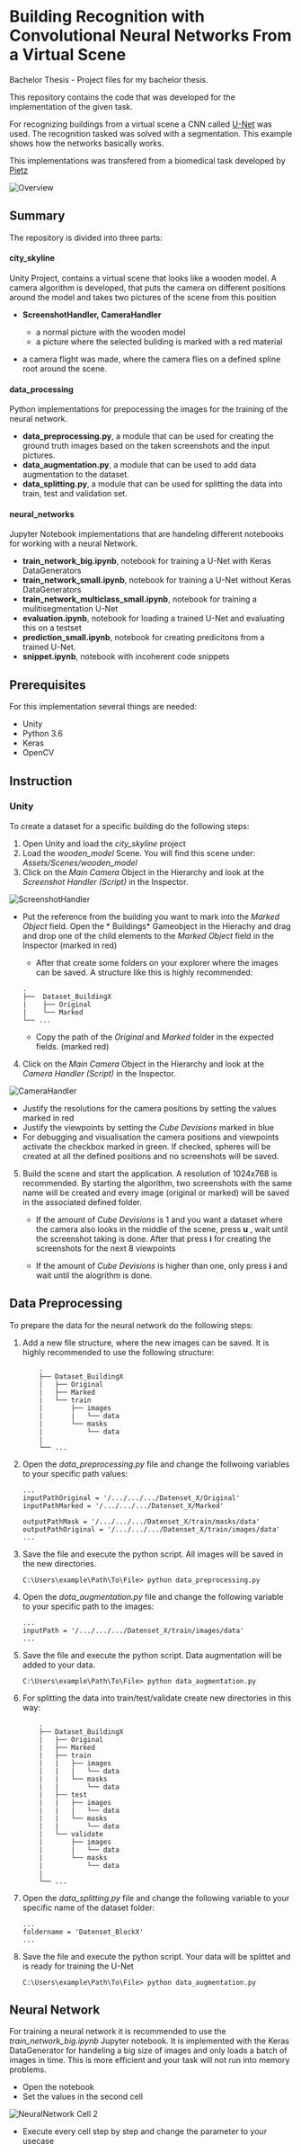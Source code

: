 # Building Recognition with Convolutional Neural Networks From a Virtual Scene #

Bachelor Thesis - Project files for my bachelor thesis. 

This repository contains the code that was developed for the implementation of the given task.

For recognizing buildings from a virtual scene a CNN called [U-Net](https://lmb.informatik.uni-freiburg.de/people/ronneber/u-net/) was used. The recognition tasked was solved with a segmentation. 
This example shows how the networks basically works.

This implementations was transfered from a biomedical task developed by [Pietz](https://github.com/pietz/knee-mri-segmentation)   

![Overview](https://github.com/DevNesh/BA_SceneSimulation/blob/master/readme_ressources/overview.png)   


## Summary ##
 The repository is divided into three parts:

#### city_skyline ####
Unity Project, contains a virtual scene that looks like a wooden model. A camera algorithm is developed, that puts the camera on different positions around the model and takes two pictures of the scene from this position 
* **ScreenshotHandler, CameraHandler** 
    * a normal picture with the wooden model
    * a picture where the selected buliding is marked with a red material 

* a camera flight was made, where the camera flies on a defined spline root around the scene. 

#### data_processing ####
Python implementations for prepocessing the images for the training of the neural network. 
* **data_preprocessing.py**, a module that can be used for creating the ground truth images based on the taken screenshots and the input pictures. 
* **data_augmentation.py**, a module that can be used to add data augmentation to the dataset.
* **data_splitting.py**, a module that can be used for splitting the data into train, test and validation set. 

#### neural_networks ####
Jupyter Notebook implementations that are handeling different notebooks for working with a neural Network.
* **train_network_big.ipynb**, notebook for training a U-Net with Keras DataGenerators
* **train_network_small.ipynb**, notebook for training a U-Net without Keras DataGenerators
* **train_network_multiclass_small.ipynb**, notebook for training a mulitisegmentation U-Net
* **evaluation.ipynb**, notebook for loading a trained U-Net and evaluating this on a testset
* **prediction_small.ipynb**, notebook for creating predicitons from a trained U-Net.
* **snippet.ipynb**, notebook with incoherent code snippets

## Prerequisites
For this implementation several things are needed: 
* Unity 
* Python 3.6
* Keras 
* OpenCV 

## Instruction ##

### Unity ### 
To create a dataset for a specific building do the following steps: 
1. Open Unity and load the *city_skyline* project
2. Load the *wooden_model* Scene. You will find this scene under: *Assets/Scenes/wooden_model*
3. Click on the *Main Camera* Object in the Hierarchy and look at the *Screenshot Handler (Script)* in the Inspector.

![ScreenshotHandler](https://github.com/DevNesh/BA_SceneSimulation/blob/master/readme_ressources/screenshot_unity1.PNG)
* Put the reference from the building you want to mark into the *Marked Object* field. Open the * Buildings* Gameobject in the Hierachy and drag and drop one of the child elements to the *Marked Object* field in the Inspector (marked in red)

    *  After that create some folders on your explorer where the images can be saved. A structure like this is highly recommended:  
    
    ```
    .
    ├──  Dataset_BuildingX
    |    ├── Original
    |    └── Marked
    └── ...
    ```

    * Copy the path of the *Original* and *Marked* folder in the expected fields. (marked red)

4. Click on the *Main Camera* Object in the Hierarchy and look at the *Camera Handler (Script)* in the Inspector.

![CameraHandler](https://github.com/DevNesh/BA_SceneSimulation/blob/master/readme_ressources/screenshot_unity2.PNG)

* Justify the resolutions for the camera positions by setting the values marked in red
* Justify the viewpoints by setting the *Cube Devisions* marked in blue
* For debugging and visualisation the camera positions and viewpoints activate the checkbox marked in green. If checked, spheres will be created at all the defined positions and no screenshots will be saved.

5. Build the scene and start the application. A resolution of 1024x768 is recommended. By starting the algorithm, two screenshots with the same name will be created and every image (original or marked) will be saved in the associated defined folder.

    * If the amount of *Cube Devisions* is 1 and you want a dataset where the camera also looks in the middle of the scene, press **u** , wait until the screenshot taking is done. After that press **i** for creating the screenshots for the next 8 viewpoints

    * If the amount of *Cube Devisions* is higher than one, only press **i** and wait until the alogrithm is done. 


## Data Preprocessing ##
To prepare the data for the neural network do the following steps:

1. Add a new file structure, where the new images can be saved. It is highly recommended to use the following structure: 
    ```
        .
        ├── Dataset_BuildingX
        |   ├── Original
        |   ├── Marked
        |   └── train
        |       ├── images
        |       |   └── data
        |       └── masks 
        |           └── data
        |    
        └── ...
    ```
2. Open the *data_preprocessing.py* file and change the follwoing variables to your specific path values: 

    ```
    ...
    inputPathOriginal = '/.../.../.../Datenset_X/Original'
    inputPathMarked = '/.../.../.../Datenset_X/Marked'

    outputPathMask = '/.../.../.../Datenset_X/train/masks/data'
    outputPathOriginal = '/.../.../.../Datenset_X/train/images/data'
    ...
    ```

3. Save the file and execute the python script. All images will be saved in the new directories.

    ```
    C:\Users\example\Path\To\File> python data_preprocessing.py
    ```

4. Open the *data_augmentation.py* file and change the following variable to your specific path to the images: 

    ```
    ...
    inputPath = '/.../.../.../Datenset_X/train/images/data'
    ...
    ```

5. Save the file and execute the python script. Data augmentation will be added to your data.

    ```
    C:\Users\example\Path\To\File> python data_augmentation.py
    ```

6. For splitting the data into train/test/validate create new directories in this way:
    ```
        .
        ├── Dataset_BuildingX
        |   ├── Original
        |   ├── Marked
        |   ├── train
        |   |   ├── images
        |   |   |   └── data
        |   |   └── masks 
        |   |       └── data
        |   ├── test
        |   |   ├── images
        |   |   |   └── data
        |   |   └── masks 
        |   |       └── data
        |   └── validate
        |       ├── images
        |       |   └── data
        |       └── masks 
        |           └── data
        |    
        └── ...
    ```

7. Open the *data_splitting.py* file and change the following variable to your specific name of the dataset folder:

    ```
    ...
    foldername = 'Datenset_BlockX'
    ...
    ```

8. Save the file and execute the python script. Your data will be splittet and is ready for training the U-Net

    ```
    C:\Users\example\Path\To\File> python data_augmentation.py
    ```

## Neural Network ##
For training a neural network it is recommended to use the *train_network_big.ipynb* Jupyter notebook. It is implemented with the Keras DataGenerator for handeling a big size of images and only loads a batch of images in time. This is more efficient and your task will not run into memory problems.

* Open the notebook 
* Set the values in the second cell 

 ![NeuralNetwork Cell 2](https://github.com/DevNesh/BA_SceneSimulation/blob/master/readme_ressources/screenshot_neuralnetwork.PNG)

* Execute every cell step by step and change the parameter to your usecase